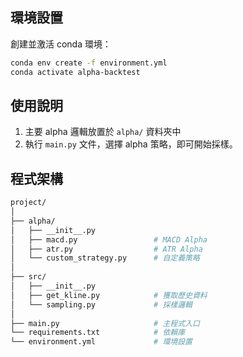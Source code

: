## 環境設置

創建並激活 conda 環境：
```bash
conda env create -f environment.yml
conda activate alpha-backtest
```

## 使用說明

1. 主要 alpha 邏輯放置於 `alpha/` 資料夾中
2. 執行 `main.py` 文件，選擇 alpha 策略，即可開始採樣。

## 程式架構
```bash
project/
│
├── alpha/
│   ├── __init__.py
│   ├── macd.py                 # MACD Alpha
│   ├── atr.py                  # ATR Alpha
│   └── custom_strategy.py      # 自定義策略
│
├── src/
│   ├── __init__.py
│   ├── get_kline.py            # 獲取歷史資料
│   └── sampling.py             # 採樣邏輯
│
├── main.py                     # 主程式入口
└── requirements.txt            # 依賴庫
└── environment.yml             # 環境設置
```
